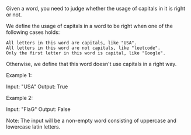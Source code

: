 Given a word, you need to judge whether the usage of capitals in it is right or not.

We define the usage of capitals in a word to be right when one of the following cases holds:

    All letters in this word are capitals, like "USA".
    All letters in this word are not capitals, like "leetcode".
    Only the first letter in this word is capital, like "Google".

Otherwise, we define that this word doesn't use capitals in a right way.

 

Example 1:

Input: "USA"
Output: True

 

Example 2:

Input: "FlaG"
Output: False

 

Note: The input will be a non-empty word consisting of uppercase and lowercase latin letters.
